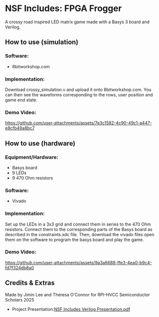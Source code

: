 # NSF Includes: FPGA Frogger
A crossy road inspired LED matrix game made with a Basys 3 board and Verilog.

## How to use (simulation)
### Software:
- 8bitworkshop.com

### Implementation:
Download crossy_simulation.v and upload it onto 8bitworkshop.com. You can then see the waveforms corresponding to the rows, user position and game end state.

### Demo Video:
https://github.com/user-attachments/assets/7e3c1582-4c90-49c1-a447-e8cfb49a8bc7

## How to use (hardware)
### Equipment/Hardware:
- Basys board
- 9 LEDs
- 9 470 Ohm resistors

### Software:
- Vivado

### Implementation:
Set up the LEDs in a 3x3 grid and connect them in series to the 470 Ohm resistors. Connect them to the corresponding parts of the Basys board as described in the constraints.xdc file. Then, download the vivado files open them on the software to program the basys board and play the game.

### Demo Video:
https://github.com/user-attachments/assets/9a3a6688-ffe3-4ea0-b9c4-fd7f324db8a0

## Credits & Extras
Made by Jimin Lee and Theresa O'Connor for RPI-HVCC Semiconductor Scholars 2025

- Project Presentation:[NSF Includes Verilog Presentation.pdf](https://github.com/user-attachments/files/20416933/NSF.Includes.Verilog.Presentation.pdf)

